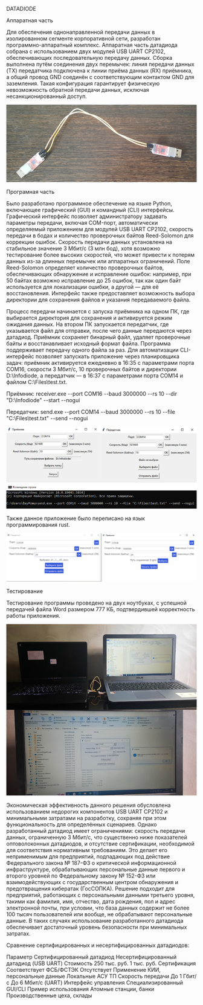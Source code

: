 DATADIODE

Аппаратная часть

Для обеспечения однонаправленной передачи данных в изолированном сегменте корпоративной сети, разработан программно-аппаратный комплекс. Аппаратная часть датадиода собрана с использованием двух модулей USB UART CP2102, обеспечивающих последовательную передачу данных. Сборка выполнена путём соединения двух перемычек: линия передачи данных (TX) передатчика подключена к линии приёма данных (RX) приёмника, а общий провод GND соединён с соответствующим контактом GND для заземления. Такая конфигурация гарантирует физическую невозможность обратной передачи данных, исключая несанкционированный доступ.

![ПАК](screen1.jpg)

Програмная часть

Было разработано программное обеспечение на языке Python, включающее графический (GUI) и командный (CLI) интерфейсы. Графический интерфейс позволяет администратору задавать параметры передачи, включая COM-порт, автоматически определяемый приложением для модулей USB UART CP2102, скорость передачи в бодах и количество проверочных байтов Reed-Solomon для коррекции ошибок. Скорость передачи данных установлена на стабильное значение 3 Мбит/с (3 млн бод), хотя возможно тестирование более высоких скоростей, что может привести к потерям данных из-за длинных перемычек или аппаратных ограничений. 
Поле Reed-Solomon определяет количество проверочных байтов, обеспечивающих обнаружение и исправление ошибок: например, при 50 байтах возможно исправление до 25 ошибок, так как один байт используется для локализации ошибки, а другой — для её восстановления. Интерфейс также предоставляет возможность выбора директории для сохранения файлов и указания передаваемого файла.

Процесс передачи начинается с запуска приёмника на одном ПК, где выбирается директория для сохранения и активируется режим ожидания данных. На втором ПК запускается передатчик, где указывается файл для отправки, после чего данные передаются через датадиод. Приёмник сохраняет бинарный файл, удаляет проверочные байты и восстанавливает исходный формат файла. Программа поддерживает передачу одного файла за раз.
Для автоматизации CLI-интерфейс позволяет запускать приложение через планировщика задач: приёмник активируется ежедневно в 16:35 с параметрами порта COM16, скорости 3 Мбит/с, 10 проверочных байтов и директории D:\Infodiode, а передатчик — в 16:37 с параметрами порта COM14 и файлом C:\Files\test.txt.

Приёмник: receiver.exe --port COM16 --baud 3000000 --rs 10 --dir "D:\Infodiode" --start --nogui

Передатчик: send.exe --port COM14 --baud 3000000 --rs 10 --file "C:\Files\test.txt" --send --nogui

![GUI](screen2.jpg)
![CLI](screen4.jpg)

Также данное приложение было переписано на язык программирования rust.

![GUI](screen3.jpg)

Тестирование

Тестирование программы проведено на двух ноутбуках, с успешной передачей файла Word размером 777 КБ, подтвердившей корректность работы приложения.

![Тест](screen5.jpg)

Экономическая эффективность данного решения обусловлена использованием недорогих компонентов USB UART CP2102 и минимальными затратами на разработку, сохраняя при этом функциональность для определённых сценариев. Однако разработанный датадиод имеет ограничениями: скорость передачи данных, ограниченную 3 Мбит/с, что существенно ниже показателей оптоволоконных датадиодов, и отсутствие сертификации, необходимой для соответствия нормативным требованиям. Это делает его неприменимым для предприятий, подпадающих под действие Федерального закона № 187-ФЗ о критической информационной инфраструктуре, обрабатывающих персональные данные первого и второго уровней по Федеральному закону № 152-ФЗ или взаимодействующих с государственным центром обнаружения и предотвращения кибератак (ГосСОПКА). Решение подходит для предприятий, работающих с персональными данными третьего уровня, такими как фамилия, имя, отчество, дата рождения, пол и адрес электронной почты, при условии, что база данных содержит не более 100 тысяч пользователей или вообще, не обрабатывают персональные данные. В таких случаях использование разработанного датадиода обеспечивает достаточный уровень безопасности при минимальных затратах.

Сравнение сертифицированных и несертифицированных датадиодов:

Параметр					Сертифицированный датадиод				Несертифицированный датадиод (USB UART)
Стоимость					250 тыс. руб.							1 тыс. руб.
Сертификация				Соответствует ФСБ/ФСТЭК					Отсутствует
Применение					КИИ, персональные данные				Локальные АСУ ТП
Скорость передачи			До 1 Гбит/с								До 6 Мбит/с (UART)
Интерфейс управления		Специализированный						GUI/CLI
Пример использования		Атомные станции, банки					Производственные цеха, склады

